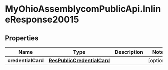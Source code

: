 # MyOhioAssemblycomPublicApi.InlineResponse20015

## Properties
Name | Type | Description | Notes
------------ | ------------- | ------------- | -------------
**credentialCard** | [**ResPublicCredentialCard**](ResPublicCredentialCard.md) |  | [optional] 
